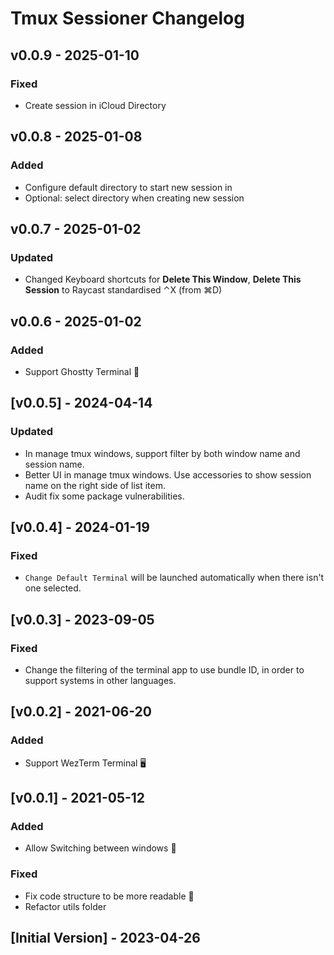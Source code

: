 # Tmux Sessioner Changelog

## v0.0.9 - 2025-01-10

### Fixed

- Create session in iCloud Directory

## v0.0.8 - 2025-01-08

### Added

- Configure default directory to start new session in
- Optional: select directory when creating new session

## v0.0.7 - 2025-01-02

### Updated

- Changed Keyboard shortcuts for **Delete This Window**, **Delete This Session** to Raycast standardised ⌃X (from ⌘D)

## v0.0.6 - 2025-01-02

### Added

- Support Ghostty Terminal 👻

## [v0.0.5] - 2024-04-14

### Updated

- In manage tmux windows, support filter by both window name and session name.
- Better UI in manage tmux windows. Use accessories to show session name on the right side of list item.
- Audit fix some package vulnerabilities.

## [v0.0.4] - 2024-01-19

### Fixed

- `Change Default Terminal` will be launched automatically when there isn't one selected.

## [v0.0.3] - 2023-09-05

### Fixed

- Change the filtering of the terminal app to use bundle ID, in order to support systems in other languages.

## [v0.0.2] - 2021-06-20

### Added

- Support WezTerm Terminal 🖥️

## [v0.0.1] - 2021-05-12

### Added

- Allow Switching between windows 🔄

### Fixed

- Fix code structure to be more readable 📝
- Refactor utils folder

## [Initial Version] - 2023-04-26
